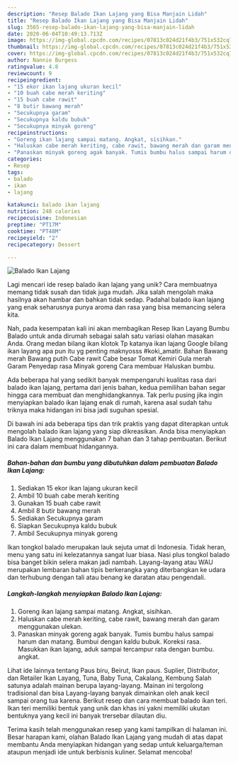 ```yaml
---
description: "Resep Balado Ikan Lajang yang Bisa Manjain Lidah"
title: "Resep Balado Ikan Lajang yang Bisa Manjain Lidah"
slug: 3565-resep-balado-ikan-lajang-yang-bisa-manjain-lidah
date: 2020-06-04T10:49:13.713Z
image: https://img-global.cpcdn.com/recipes/07813c024d21f4b3/751x532cq70/balado-ikan-lajang-foto-resep-utama.jpg
thumbnail: https://img-global.cpcdn.com/recipes/07813c024d21f4b3/751x532cq70/balado-ikan-lajang-foto-resep-utama.jpg
cover: https://img-global.cpcdn.com/recipes/07813c024d21f4b3/751x532cq70/balado-ikan-lajang-foto-resep-utama.jpg
author: Nannie Burgess
ratingvalue: 4.8
reviewcount: 9
recipeingredient:
- "15 ekor ikan lajang ukuran kecil"
- "10 buah cabe merah keriting"
- "15 buah cabe rawit"
- "8 butir bawang merah"
- "Secukupnya garam"
- "Secukupnya kaldu bubuk"
- "Secukupnya minyak goreng"
recipeinstructions:
- "Goreng ikan lajang sampai matang. Angkat, sisihkan."
- "Haluskan cabe merah keriting, cabe rawit, bawang merah dan garam menggunakan ulekan."
- "Panaskan minyak goreng agak banyak. Tumis bumbu halus sampai harum dan matang. Bumbui dengan kaldu bubuk. Koreksi rasa. Masukkan ikan lajang, aduk sampai tercampur rata dengan bumbu. angkat."
categories:
- Resep
tags:
- balado
- ikan
- lajang

katakunci: balado ikan lajang 
nutrition: 248 calories
recipecuisine: Indonesian
preptime: "PT17M"
cooktime: "PT48M"
recipeyield: "2"
recipecategory: Dessert

---
```



![Balado Ikan Lajang](https://img-global.cpcdn.com/recipes/07813c024d21f4b3/751x532cq70/balado-ikan-lajang-foto-resep-utama.jpg)

Lagi mencari ide resep balado ikan lajang yang unik? Cara membuatnya memang tidak susah dan tidak juga mudah. Jika salah mengolah maka hasilnya akan hambar dan bahkan tidak sedap. Padahal balado ikan lajang yang enak seharusnya punya aroma dan rasa yang bisa memancing selera kita.

Nah, pada kesempatan kali ini akan membagikan Resep Ikan Layang Bumbu Balado untuk anda dirumah sebagai salah satu variasi olahan masakan Anda. Orang medan bilang ikan klotok Tp katanya ikan lajang Google bilang ikan layang apa pun itu yg penting maknyosss #koki_amatir. Bahan Bawang merah Bawang putih Cabe rawit Cabe besar Tomat Kemiri Gula merah Garam Penyedap rasa Minyak goreng Cara membuar Haluskan bumbu.

Ada beberapa hal yang sedikit banyak mempengaruhi kualitas rasa dari balado ikan lajang, pertama dari jenis bahan, kedua pemilihan bahan segar hingga cara membuat dan menghidangkannya. Tak perlu pusing jika ingin menyiapkan balado ikan lajang enak di rumah, karena asal sudah tahu triknya maka hidangan ini bisa jadi suguhan spesial.


Di bawah ini ada beberapa tips dan trik praktis yang dapat diterapkan untuk mengolah balado ikan lajang yang siap dikreasikan. Anda bisa menyiapkan Balado Ikan Lajang menggunakan 7 bahan dan 3 tahap pembuatan. Berikut ini cara dalam membuat hidangannya.

<!--inarticleads1-->

##### Bahan-bahan dan bumbu yang dibutuhkan dalam pembuatan Balado Ikan Lajang:

1. Sediakan 15 ekor ikan lajang ukuran kecil
1. Ambil 10 buah cabe merah keriting
1. Gunakan 15 buah cabe rawit
1. Ambil 8 butir bawang merah
1. Sediakan Secukupnya garam
1. Siapkan Secukupnya kaldu bubuk
1. Ambil Secukupnya minyak goreng


Ikan tongkol balado merupakan lauk sejuta umat di Indonesia. Tidak heran, menu yang satu ini kelezatannya sangat luar biasa. Nasi plus tongkol balado bisa banget bikin selera makan jadi nambah. Layang-layang atau WAU merupakan lembaran bahan tipis berkerangka yang diterbangkan ke udara dan terhubung dengan tali atau benang ke daratan atau pengendali. 

<!--inarticleads2-->

##### Langkah-langkah menyiapkan Balado Ikan Lajang:

1. Goreng ikan lajang sampai matang. Angkat, sisihkan.
1. Haluskan cabe merah keriting, cabe rawit, bawang merah dan garam menggunakan ulekan.
1. Panaskan minyak goreng agak banyak. Tumis bumbu halus sampai harum dan matang. Bumbui dengan kaldu bubuk. Koreksi rasa. Masukkan ikan lajang, aduk sampai tercampur rata dengan bumbu. angkat.


Lihat ide lainnya tentang Paus biru, Beirut, Ikan paus. Suplier, Distributor, dan Retailer Ikan Layang, Tuna, Baby Tuna, Cakalang, Kembung Salah satunya adalah mainan berupa layang-layang. Mainan ini tergolong tradisional dan bisa Layang-layang banyak dimainkan oleh anak kecil sampai orang tua karena. Berikut resep dan cara membuat balado ikan teri. Ikan teri memiliki bentuk yang unik dan khas ini yakni memiliki ukutan bentuknya yang kecil ini banyak trersebar dilautan diu. 

Terima kasih telah menggunakan resep yang kami tampilkan di halaman ini. Besar harapan kami, olahan Balado Ikan Lajang yang mudah di atas dapat membantu Anda menyiapkan hidangan yang sedap untuk keluarga/teman ataupun menjadi ide untuk berbisnis kuliner. Selamat mencoba!
